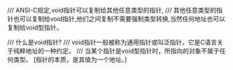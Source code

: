 /// ANSI-C规定,void指针可以复制给其他任意类型的指针,
/// 其他任意类型的指针也可以复制给void指针,他们之间复制不需要强制类型转换,当然任何地址也可以复制给void型指针。

/// 什么是void指针?
/// void指针一般被称为通用指针或叫泛指针，它是C语言关于纯粹地址的一种约定。
/// 当某个指针是void型指针时，所指向的对象不属于任何类型。
[指针的本质，是其值为一个地址。]